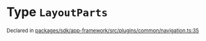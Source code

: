 # Type `LayoutParts`
<sub>Declared in [packages/sdk/app-framework/src/plugins/common/navigation.ts:35](https://github.com/dxos/dxos/blob/52455dba3/packages/sdk/app-framework/src/plugins/common/navigation.ts#L35)</sub>






